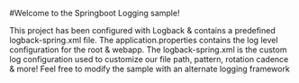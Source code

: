 #Welcome to the Springboot Logging sample!

This project has been configured with Logback & contains a predefined logback-spring.xml file.
The application.properties contains the log level configuration for the root & webapp.
The logback-spring.xml is the custom log configuration used to customize our file path, pattern, rotation cadence & more!
Feel free to modify the sample with an alternate logging framework
